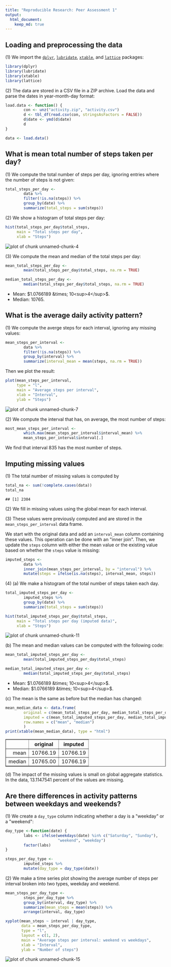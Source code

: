 ```yaml
---
title: "Reproducible Research: Peer Assessment 1"
output: 
  html_document:
    keep_md: true
---
```


## Loading and preprocessing the data

(1) We import the
[`dplyr`](http://CRAN.R-project.org/package=dplyr),
[`lubridate`](http://www.jstatsoft.org/v40/i03/),
[`xtable`](http://CRAN.R-project.org/package=xtable), and
[`lattice`](http://lmdvr.r-forge.r-project.org) packages:


```r
library(dplyr)
library(lubridate)
library(xtable)
library(lattice)
```

(2) The data are stored in a CSV file in a ZIP archive.  Load the data and parse the dates in year-month-day format:


```r
load.data <- function() {
        con <- unz("activity.zip", "activity.csv")
        d <- tbl_df(read.csv(con, stringsAsFactors = FALSE))
        d$date <- ymd(d$date)
        d
}

data <- load.data()
```

## What is mean total number of steps taken per day?

(1) We compute the total number of steps per day, ignoring entries
where the number of steps is not given:


```r
total_steps_per_day <-
        data %>%
        filter(!is.na(steps)) %>%
        group_by(date) %>%
        summarize(total_steps = sum(steps))
```

(2) We show a histogram of total steps per day:


```r
hist(total_steps_per_day$total_steps,
     main = "Total steps per day",
     xlab = "Steps")
```

![plot of chunk unnamed-chunk-4](figure/unnamed-chunk-4-1.png) 

(3) We compute the mean and median of the total steps per day:

```r
mean_total_steps_per_day <-
        mean(total_steps_per_day$total_steps, na.rm = TRUE)

median_total_steps_per_day <-
        median(total_steps_per_day$total_steps, na.rm = TRUE)
```
- Mean: $1.0766189 &times; 10<sup>4</sup>$.
- Median: $10765$.

## What is the average daily activity pattern?

(1) We compute the averge steps for each interval, ignoring any
missing values:


```r
mean_steps_per_interval <-
        data %>%
        filter(!is.na(steps)) %>%
        group_by(interval) %>%
        summarize(interval_mean = mean(steps, na.rm = TRUE))
```

Then we plot the result:


```r
plot(mean_steps_per_interval,
     type = "l",
     main = "Average steps per interval",
     xlab = "Interval",
     ylab = "Steps")
```

![plot of chunk unnamed-chunk-7](figure/unnamed-chunk-7-1.png) 

(2) We compute the interval that has, on average, the most number of steps:


```r
most_mean_steps_per_interval <-
        which.max(mean_steps_per_interval$interval_mean) %>%
        mean_steps_per_interval$interval[.]
```

We find that interval 835 has the most number of steps.

## Imputing missing values

(1) The total number of missing values is computed by


```r
total_na <- sum(!complete.cases(data))
total_na
```

```
## [1] 2304
```

(2) We fill in missing values using the global mean for each interval.

(3) These values were previously computed and are stored in the
`mean_steps_per_interval` data frame.

We start with the original data and add an `interval_mean` column
containing these values.  This operation can be done with an "inner
join".  Then, we update the `steps` column with either the mean value
or the existing value based on whether the `steps` value is missing:


```r
imputed_steps <-
        data %>%
        inner_join(mean_steps_per_interval, by = "interval") %>%
        mutate(steps = ifelse(is.na(steps), interval_mean, steps))
```

(4) (a) We make a histogram of the total number of steps taken each day.


```r
total_imputed_steps_per_day <-
        imputed_steps %>%
        group_by(date) %>%
        summarize(total_steps = sum(steps))

hist(total_imputed_steps_per_day$total_steps,
     main = "Total steps per day (imputed data)",
     xlab = "Steps")
```

![plot of chunk unnamed-chunk-11](figure/unnamed-chunk-11-1.png) 

(b) The mean and median values can be computed with the following
code:


```r
mean_total_imputed_steps_per_day <-
        mean(total_imputed_steps_per_day$total_steps)

median_total_imputed_steps_per_day <-
        median(total_imputed_steps_per_day$total_steps)
```

- Mean: $1.0766189 &times; 10<sup>4</sup>$.
- Median: $1.0766189 &times; 10<sup>4</sup>$.

(c) The mean is the same as before but the median has changed:


```r
mean_median_data <- data.frame(
        original = c(mean_total_steps_per_day, median_total_steps_per_day),
        imputed = c(mean_total_imputed_steps_per_day, median_total_imputed_steps_per_day),
        row.names = c("mean", "median")
        )
print(xtable(mean_median_data), type = "html")
```

<!-- html table generated in R 3.1.2 by xtable 1.7-4 package -->
<!-- Sun Apr 19 14:03:38 2015 -->
<table border=1>
<tr> <th>  </th> <th> original </th> <th> imputed </th>  </tr>
  <tr> <td align="right"> mean </td> <td align="right"> 10766.19 </td> <td align="right"> 10766.19 </td> </tr>
  <tr> <td align="right"> median </td> <td align="right"> 10765.00 </td> <td align="right"> 10766.19 </td> </tr>
   </table>

(d) The impact of the missing values is small on global aggregate statistics.  In the data, $13.1147541$ percent of the values are missing.

## Are there differences in activity patterns between weekdays and weekends?

(1) We create a `day_type` column indicating whether a day is a
"weekday" or a "weekend":


```r
day_type <-function(date) {
        labs <- ifelse(weekdays(date) %in% c("Saturday", "Sunday"),
                       "weekend", "weekday")
        factor(labs)
}

steps_per_day_type <-
        imputed_steps %>%
        mutate(day_type = day_type(date))
```

(2) We make a time series plot showing the average number of steps per
interval broken into two types, weekday and weekend.


```r
mean_steps_per_day_type <-
        steps_per_day_type %>%
        group_by(interval, day_type) %>%
        summarize(mean_steps = mean(steps)) %>%
        arrange(interval, day_type)

xyplot(mean_steps ~ interval | day_type,
       data = mean_steps_per_day_type,
       type = "l",
       layout = c(1, 2),
       main = "Average steps per interval: weekend vs weekdays",
       xlab = "Interval",
       ylab = "Number of steps")
```

![plot of chunk unnamed-chunk-15](figure/unnamed-chunk-15-1.png) 
